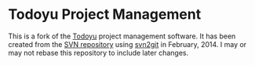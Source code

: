 # Todoyu Project Management

This is a fork of the [Todoyu] project management software. It has
been created from the [SVN repository] using [svn2git] in February,
2014. I may or may not rebase this repository to include later
changes.

[Todoyu]: http://www.todoyu.com/
[SVN repository]: https://code.todoyu.com/wiki/usesvn
[svn2git]: https://github.com/nirvdrum/svn2git
